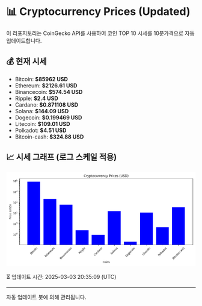 
# 📊 Cryptocurrency Prices (Updated)

이 리포지토리는 CoinGecko API를 사용하여 코인 TOP 10 시세를 10분가격으로 자동 업데이트합니다.

## 💰 현재 시세
- Bitcoin: **$85962 USD**
- Ethereum: **$2126.61 USD**
- Binancecoin: **$574.54 USD**
- Ripple: **$2.4 USD**
- Cardano: **$0.871108 USD**
- Solana: **$144.09 USD**
- Dogecoin: **$0.199469 USD**
- Litecoin: **$109.01 USD**
- Polkadot: **$4.51 USD**
- Bitcoin-cash: **$324.88 USD**

## 📈 시세 그래프 (로그 스케일 적용)
![Crypto Prices](crypto_prices.png)

⏳ 업데이트 시간: 2025-03-03 20:35:09 (UTC)

---
자동 업데이트 봇에 의해 관리됩니다.
